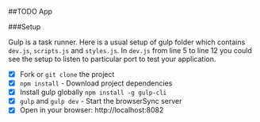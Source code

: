 ##TODO App

###Setup

Gulp is a task runner. Here is a usual setup of gulp folder which contains `dev.js`, `scripts.js` and `styles.js`. In `dev.js` from line 5 to line 12 you could see the setup to listen to particular port to test your application.

- [x] Fork or `git clone` the project
- [x] `npm install` - Download project dependencies
- [x] Install gulp globally `npm install -g gulp-cli`
- [x] `gulp` and `gulp dev` - Start the browserSync server
- [x] Open in your browser: http://localhost:8082
